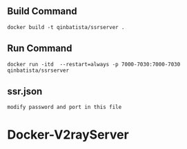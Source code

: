 ## Build Command

```
docker build -t qinbatista/ssrserver .
```

## Run Command
```
docker run -itd  --restart=always -p 7000-7030:7000-7030  qinbatista/ssrserver
```
## ssr.json
```
modify password and port in this file
```


# Docker-V2rayServer

